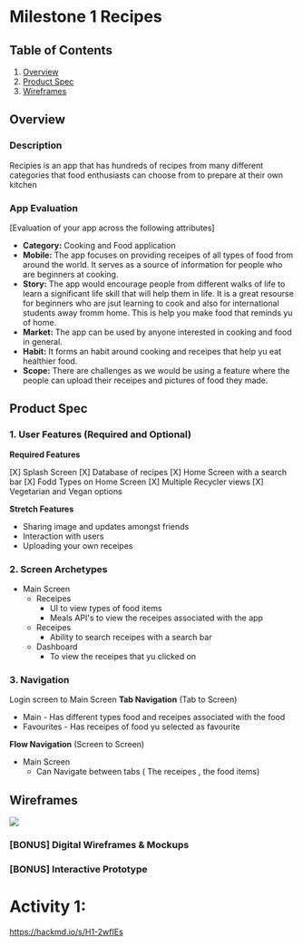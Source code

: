 # Milestone 1 Recipes

## Table of Contents

1. [Overview](#Overview)
2. [Product Spec](#Product-Spec)
3. [Wireframes](#Wireframes)

## Overview

### Description

Recipies is an app that has hundreds of recipes from many different categories that food enthusiasts can choose from to prepare at their own kitchen 

### App Evaluation

[Evaluation of your app across the following attributes]
- **Category:** 
Cooking and Food application
- **Mobile:**
The app focuses on providing receipes of all types of food from around the world. It serves as a source of information for people who are beginners at cooking.
- **Story:**
The app would encourage people from different walks of life to learn a significant life skill that will help them in life. It is a great resourse for beginners who are jsut learning to cook and also for international students away fromm home. This is help you make food that reminds yu of home.
- **Market:**
The app can be used by anyone interested in cooking and food in general.
- **Habit:**
It forms an habit around cooking and receipes that help yu eat healthier food.
- **Scope:**
There are challenges as we would be using a feature where the people can upload their receipes and pictures of food they made.

## Product Spec

### 1. User Features (Required and Optional)

**Required Features**

[X] Splash Screen
[X] Database of recipes
[X] Home Screen with a search bar
[X] Fodd Types on Home Screen
[X] Multiple Recycler views
[X] Vegetarian and Vegan options

**Stretch Features**

* Sharing image and updates amongst friends
* Interaction with users
* Uploading your own receipes

### 2. Screen Archetypes

- Main Screen
  - Receipes
    - UI to view types of food items
    - Meals API's to view the receipes associated with the app
  - Receipes
    - Ability to search receipes with a search bar 
  - Dashboard
    - To view the receipes that yu clicked on

### 3. Navigation

Login screen to Main Screen
**Tab Navigation** (Tab to Screen)

* Main - Has different types food and receipes associated with the food
* Favourites - Has receipes of food yu selected as favourite


**Flow Navigation** (Screen to Screen)

- Main Screen
  - Can Navigate between tabs ( The receipes , the food items)

## Wireframes

<img src="walkthrough.gif">

### [BONUS] Digital Wireframes & Mockups

### [BONUS] Interactive Prototype

# Activity 1:
https://hackmd.io/s/H1-2wfIEs
